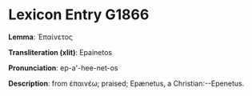 # Lexicon Entry G1866

**Lemma**: Ἐπαίνετος

**Transliteration (xlit)**: Epaínetos

**Pronunciation**: ep-a'-hee-net-os

**Description**:
from ἐπαινέω; praised; Epænetus, a Christian:--Epenetus.
